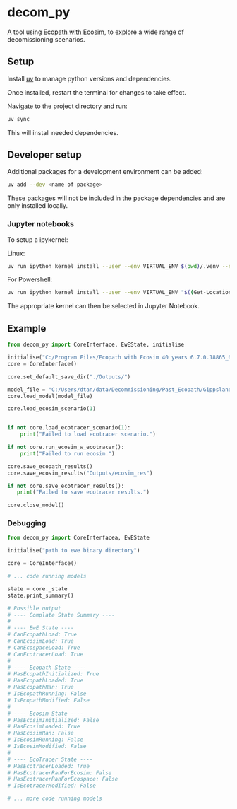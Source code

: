 # decom_py

A tool using [Ecopath with Ecosim](https://ecopath.org/), to explore a wide range of
decomissioning scenarios.

## Setup

Install [uv](https://docs.astral.sh/uv/#__tabbed_1_2) to manage python versions and
dependencies.

Once installed, restart the terminal for changes to take effect.

Navigate to the project directory and run:

```bash
uv sync
```

This will install needed dependencies.

## Developer setup

Additional packages for a development environment can be added:

```bash
uv add --dev <name of package>
```

These packages will not be included in the package dependencies and are only installed
locally.

### Jupyter notebooks

To setup a ipykernel:

Linux:

```bash
uv run ipython kernel install --user --env VIRTUAL_ENV $(pwd)/.venv --name=decom_py
```

For Powershell:

```bash
uv run ipython kernel install --user --env VIRTUAL_ENV "$((Get-Location).Path)\.venv" --name=decom_py
```

The appropriate kernel can then be selected in Jupyter Notebook.

## Example

```python
from decom_py import CoreInterface, EwEState, initialise

initialise("C:/Program Files/Ecopath with Ecosim 40 years 6.7.0.18865_64-bit")
core = CoreInterface()

core.set_default_save_dir("./Outputs/")

model_file = "C:/Users/dtan/data/Decommissioning/Past_Ecopath/GippslandBasin/East Bass Strait.eweaccdb"
core.load_model(model_file)

core.load_ecosim_scenario(1)


if not core.load_ecotracer_scenario(1):
    print("Failed to load ecotracer scenario.")

if not core.run_ecosim_w_ecotracer():
    print("Failed to run ecosim.")

core.save_ecopath_results()
core.save_ecosim_results("Outputs/ecosim_res")

if not core.save_ecotracer_results():
   print("Failed to save ecotracer results.")

core.close_model()
```

### Debugging

```python
from decom_py import CoreInterfacea, EwEState

initialise("path to ewe binary directory")

core = CoreInterface()

# ... code running models

state = core._state
state.print_summary()

# Possible output
# ---- Complate State Summary ----
#
# ---- EwE State ----
# CanEcopathLoad: True
# CanEcosimLoad: True
# CanEcospaceLoad: True
# CanEcotracerLoad: True
#
# ---- Ecopath State ----
# HasEcopathInitialized: True
# HasEcopathLoaded: True
# HasEcopathRan: True
# IsEcopathRunning: False
# IsEcopathModified: False
#
# ---- Ecosim State ----
# HasEcosimInitialized: False
# HasEcosimLoaded: True
# HasEcosimRan: False
# IsEcosimRunning: False
# IsEcosimModified: False
#
# ---- EcoTracer State ----
# HasEcotracerLoaded: True
# HasEcotracerRanForEcosim: False
# HasEcotracerRanForEcospace: False
# IsEcotracerModified: False

# ... more code running models
```
